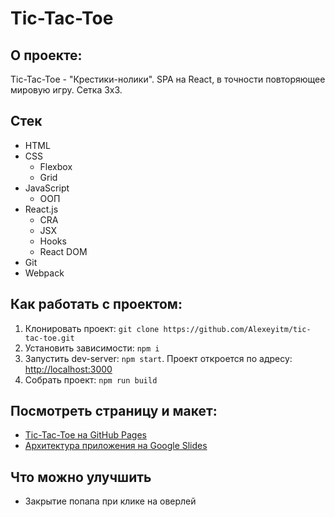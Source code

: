 # Tic-Tac-Toe

## О проекте:

Tic-Tac-Toe - "Крестики-нолики". SPA на React, в точности повторяющее мировую игру. Сетка 3x3.

## Стек

* HTML
* CSS
    * Flexbox
    * Grid
* JavaScript
    * ООП
* React.js
  * CRA
  * JSX
  * Hooks
  * React DOM
* Git
* Webpack

## Как работать с проектом:

1. Клонировать проект:
   `git clone https://github.com/Alexeyitm/tic-tac-toe.git`
2. Установить зависимости:
   `npm i`
3. Запустить dev-server:
   `npm start`. Проект откроется по адресу: [http://localhost:3000](http://localhost:3000)
4. Собрать проект:
   `npm run build`

## Посмотреть страницу и макет:

* [Tic-Tac-Toe на GitHub Pages](https://alexeyitm.github.io/tic-tac-toe/)
* [Архитектура приложения на Google Slides](https://docs.google.com/presentation/d/1C1S9CoHG4WXQByYmRjfQRFmNkLCSqS4Tx8FsrzMKJ5M/edit#slide=id.p)

## Что можно улучшить

* Закрытие попапа при клике на оверлей